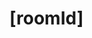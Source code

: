 <!-- generated by markdown-notes-tree -->

# \[roomId]

<!-- optional markdown-notes-tree directory description starts here -->

<!-- optional markdown-notes-tree directory description ends here -->


